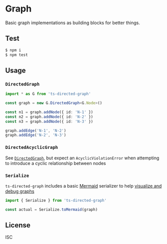 Graph
==============================================================================

Basic graph implementations as building blocks for better things.

Test
-------------------------------------------------------------------------------

```bash
$ npm i
$ npm test
```

Usage
-------------------------------------------------------------------------------

### `DirectedGraph`

```ts
import * as G from 'ts-directed-graph'

const graph = new G.DirectedGraph<G.Node>()

const n1 = graph.addNode({ id: 'N-1' })
const n2 = graph.addNode({ id: 'N-2' })
const n3 = graph.addNode({ id: 'N-3' })

graph.addEdge('N-1', 'N-2')
graph.addEdge('N-2', 'N-3')
```

### `DirectedAcyclicGraph`

See [`DirectedGraph`](#DirectedGraph), but expect an `AcyclicViolationError`
when attempting to introduce a cyclic relationship between nodes

### `Serialize`

`ts-directed-graph` includes a basic [Mermaid][mermaid] serializer to help
[visualize and debug graphs][mermaid-live]

```ts
import { Serialize } from 'ts-directed-graph'

const actual = Serialize.toMermaid(graph)
```

License
-------------------------------------------------------------------------------

ISC

[mermaid]: https://mermaid.js.org/
[mermaid-live]: https://mermaid.live/
